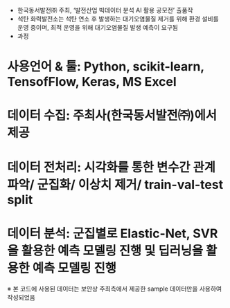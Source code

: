 -	한국동서발전㈜ 주최, ‘발전산업 빅데이터 분석 AI 활용 공모전’ 출품작
-	석탄 화력발전소는 석탄 연소 후 발생하는 대기오염물질 제거를 위해 환경 설비를 운영 중이며, 최적 운영을 위해 대기오염물질 발생 예측이 요구됨
-	과정
  # 사용언어 & 툴: Python, scikit-learn, TensofFlow, Keras, MS Excel 
  # 데이터 수집: 주최사(한국동서발전㈜)에서 제공
  #	데이터 전처리: 시각화를 통한 변수간 관계 파악/ 군집화/ 이상치 제거/ train-val-test split
  #	데이터 분석: 군집별로 Elastic-Net, SVR을 활용한 예측 모델링 진행 및 딥러닝을 활용한 예측 모델링 진행

※ 본 코드에 사용된 데이터는 보안상 주최측에서 제공한 sample 데이터만을 사용하여 작성되었음
